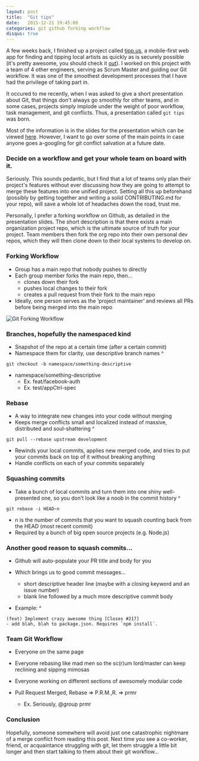 ```yaml
---
layout: post
title:  "Git tips"
date:   2015-12-21 19:45:00
categories: git github forking workflow
disqus: true
---
```


A few weeks back, I finished up a project called [tipp.us](http://tipp-us.github.io), a mobile-first web app for finding and tipping local artists as quickly as is securely possible (it's pretty awesome, you should check it [out](http://tipp-us.github.io)). I worked on this project with a team of 4 other engineers, serving as Scrum Master and guiding our Git workflow. It was one of the smoothest development processes that I have had the privilege of taking part in.

It occured to me recently, when I was asked to give a short presentation about Git, that things don't always go smoothly for other teams, and in some cases, projects simply implode under the weight of poor workflow, task management, and git conflicts. Thus, a presentation called `git tips` was born.

Most of the information is in the slides for the presentation which can be viewed [here](https://docs.google.com/presentation/d/1M5NeNTMLBfSM-LuCLTE5vHd1WfwGUyZrdkSJ4N0IswM/edit?usp=sharing). However, I want to go over some of the main points in case anyone goes a-googling for git conflict salvation at a future date.

### Decide on a workflow and get your whole team on board with it.
Seriously. This sounds pedantic, but I find that a lot of teams only plan their project's features without ever discussing how they are going to attempt to merge these features into one unified project. Setting all this up beforehand (possibly by getting together and writing a solid CONTRIBUTING.md for your repo), will save a whole lot of headaches down the road, trust me.

Personally, I prefer a forking workflow on Github, as detailed in the presentation slides. The short description is that there exists a main organization project repo, which is the ultimate source of truth for your project. Team members then fork the org repo into their own personal dev repos, which they will then clone down to their local systems to develop on.

### Forking Workflow
* Group has a main repo that nobody pushes to directly
* Each group member forks the main repo, then...
  * clones down their fork
  * pushes local changes to their fork
  * creates a pull request from their fork to the main repo
* Ideally, one person serves as the ‘project maintainer’ and reviews all PRs before being merged into the main repo

![Git Forking Workflow](https://camo.githubusercontent.com/ba055eab9cd7f0c24ea14ff0b704371afd611f4e/687474703a2f2f7777772e646176696467772e636f6d2f636f6e74656e742f696d616765732f323031342f4175672f4749742d576f726b666c6f772d4469616772616d2d2d352d2e706e67)

### Branches, hopefully the namespaced kind
* Snapshot of the repo at a certain time (after a certain commit)
* Namespace them for clarity, use descriptive branch names
^
~~~  
git checkout -b namespace/something-descriptive
~~~
* namespace/something-descriptive
  * Ex.  feat/facebook-auth
  * Ex.  test/appCtrl-spec

### Rebase
* A way to integrate new changes into your code without merging
* Keeps merge conflicts small and localized instead of massive, distributed and soul-shattering
^
~~~    
git pull --rebase upstream development
~~~
* Rewinds your local commits, applies new merged code, and tries to put your commits back on top of it without breaking anything
* Handle conflicts on each of your commits separately

### Squashing commits
* Take a bunch of local commits and turn them into one shiny well-presented one, so you don’t look like a noob in the commit history
^
~~~
git rebase -i HEAD~n
~~~
* n is the number of commits that you want to squash counting back from the HEAD (most recent commit)
* Required by a bunch of big open source projects (e.g. Node.js)

### Another good reason to squash commits...
* Github will auto-populate your PR title and body for you

* Which brings us to good commit messages…
  * short descriptive header line (maybe with a closing keyword and an issue number)
  * blank line followed by a much more descriptive commit body
* Example:
^
~~~
(feat) Implement crazy awesome thing [Closes #217]
- add blah, blah to package.json. Requires `npm install`.
~~~

### Team Git Workflow
* Everyone on the same page
* Everyone rebasing like mad men so the sc(r)um lord/master can keep reclining and sipping mimosas
* Everyone working on different sections of awesomely modular code

* Pull Request Merged, Rebase  =>  P.R.M.,R.  =>  prmr
  * Ex.  Seriously, @group prmr

### Conclusion
Hopefully, someone somewhere will avoid just one catastrophic nightmare of a merge conflict from reading this post. Next time you see a co-worker, friend, or acquaintance struggling with git, let them struggle a little bit longer and then start talking to them about their git workflow...